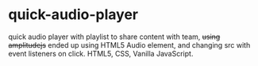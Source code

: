 # quick-audio-player
quick audio player with playlist to share content with team, ~~using amplitudejs~~ ended up using HTML5 Audio element, and changing src with event listeners on click. HTML5, CSS, Vanilla JavaScript. 
